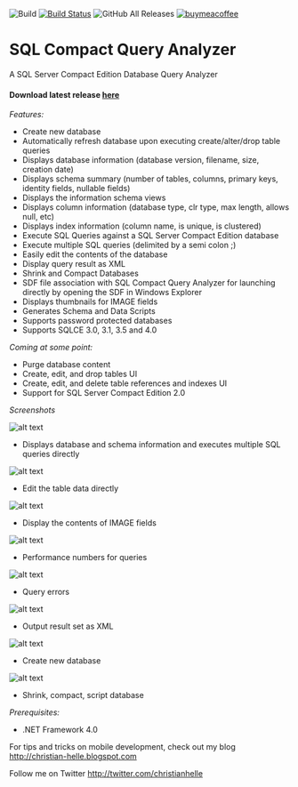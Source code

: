 ![Build](https://github.com/christianhelle/sqlcequery/workflows/Build/badge.svg)
[![Build Status](https://christianhelle.visualstudio.com/SQL%20Compact%20Query%20Analyzer/_apis/build/status/CI%20Build?branchName=master)](https://christianhelle.visualstudio.com/SQL%20Compact%20Query%20Analyzer/_build/latest?definitionId=17&branchName=master)
![GitHub All Releases](https://img.shields.io/github/downloads/christianhelle/sqlcequery/total)
[![buymeacoffee](https://img.shields.io/badge/buy%20me%20a%20coffee-donate-yellow.svg)](https://www.buymeacoffee.com/christianhelle)

# SQL Compact Query Analyzer
A SQL Server Compact Edition Database Query Analyzer

#### Download latest release [here](https://github.com/christianhelle/sqlcequery/releases/latest)


*Features:*

- Create new database
- Automatically refresh database upon executing create/alter/drop table queries
- Displays database information (database version, filename, size, creation date)
- Displays schema summary (number of tables, columns, primary keys, identity fields, nullable fields)
- Displays the information schema views
- Displays column information (database type, clr type, max length, allows null, etc)
- Displays index information (column name, is unique, is clustered)
- Execute SQL Queries against a SQL Server Compact Edition database
- Execute multiple SQL queries (delimited by a semi colon ;)
- Easily edit the contents of the database
- Display query result as XML
- Shrink and Compact Databases
- SDF file association with SQL Compact Query Analyzer for launching directly by opening the SDF in Windows Explorer
- Displays thumbnails for IMAGE fields
- Generates Schema and Data Scripts
- Supports password protected databases
- Supports SQLCE 3.0, 3.1, 3.5 and 4.0

*Coming at some point:*
- Purge database content
- Create, edit, and drop tables UI
- Create, edit, and delete table references and indexes UI
- Support for SQL Server Compact Edition 2.0


*Screenshots*

![alt text](https://github.com/christianhelle/sqlcequery/raw/master/Screenshots/QueryResultMessages.png)
- Displays database and schema information and executes multiple SQL queries directly

![alt text](https://github.com/christianhelle/sqlcequery/raw/master/Screenshots/EditTable.png)
- Edit the table data directly

![alt text](https://github.com/christianhelle/sqlcequery/raw/master/Screenshots/ContentWithImages.png)
- Display the contents of IMAGE fields

![alt text](https://github.com/christianhelle/sqlcequery/raw/master/Screenshots/QueryResultMessages.png)
- Performance numbers for queries

![alt text](https://github.com/christianhelle/sqlcequery/raw/master/Screenshots/QueryResultErrors.png)
- Query errors

![alt text](https://github.com/christianhelle/sqlcequery/raw/master/Screenshots/ResultsAsXml.png)
- Output result set as XML

![alt text](https://github.com/christianhelle/sqlcequery/raw/master/Screenshots/CreateDatabase.png)
- Create new database

![alt text](https://github.com/christianhelle/sqlcequery/raw/master/Screenshots/Shrink.png)
- Shrink, compact, script database

*Prerequisites:*
- .NET Framework 4.0


For tips and tricks on mobile development, check out my blog
http://christian-helle.blogspot.com

Follow me on Twitter
http://twitter.com/christianhelle
